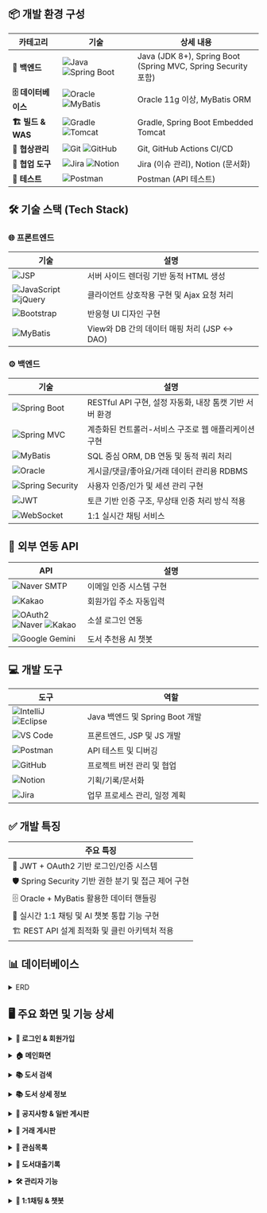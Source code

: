 ## 📦 개발 환경 구성

<table>
<thead>
<tr>
<th width="20%">카테고리</th>
<th width="30%">기술</th>
<th width="50%">상세 내용</th>
</tr>
</thead>
<tbody>
<tr>
<td><strong>🔧 백엔드</strong></td>
<td><img src="https://img.shields.io/badge/Java-ED8B00?style=flat&logo=java&logoColor=white" alt="Java"> <img src="https://img.shields.io/badge/Spring_Boot-6DB33F?style=flat&logo=spring-boot&logoColor=white" alt="Spring Boot"></td>
<td>Java (JDK 8+), Spring Boot (Spring MVC, Spring Security 포함)</td>
</tr>
<tr>
<td><strong>🗄️ 데이터베이스</strong></td>
<td><img src="https://img.shields.io/badge/Oracle-F80000?style=flat&logo=oracle&logoColor=white" alt="Oracle"> <img src="https://img.shields.io/badge/MyBatis-000000?style=flat&logo=mybatis&logoColor=white" alt="MyBatis"></td>
<td>Oracle 11g 이상, MyBatis ORM</td>
</tr>
<tr>
<td><strong>🏗️ 빌드 & WAS</strong></td>
<td><img src="https://img.shields.io/badge/Gradle-02303A?style=flat&logo=gradle&logoColor=white" alt="Gradle"> <img src="https://img.shields.io/badge/Apache_Tomcat-F8DC75?style=flat&logo=apache-tomcat&logoColor=black" alt="Tomcat"></td>
<td>Gradle, Spring Boot Embedded Tomcat</td>
</tr>
<tr>
<td><strong>🔄 협상관리</strong></td>
<td><img src="https://img.shields.io/badge/Git-F05032?style=flat&logo=git&logoColor=white" alt="Git"> <img src="https://img.shields.io/badge/GitHub-181717?style=flat&logo=github&logoColor=white" alt="GitHub"></td>
<td>Git, GitHub Actions CI/CD</td>
</tr>
<tr>
<td><strong>🤝 협업 도구</strong></td>
<td><img src="https://img.shields.io/badge/Jira-0052CC?style=flat&logo=jira&logoColor=white" alt="Jira"> <img src="https://img.shields.io/badge/Notion-000000?style=flat&logo=notion&logoColor=white" alt="Notion"></td>
<td>Jira (이슈 관리), Notion (문서화)</td>
</tr>
<tr>
<td><strong>🧪 테스트</strong></td>
<td><img src="https://img.shields.io/badge/Postman-FF6C37?style=flat&logo=postman&logoColor=white" alt="Postman">
<td>Postman (API 테스트)</td>
</tr>
</tbody>
</table>


## 🛠️ 기술 스택 (Tech Stack)

### 🌐 프론트엔드

<table>
<thead>
<tr>
<th width="30%">기술</th>
<th width="70%">설명</th>
</tr>
</thead>
<tbody>
<tr>
<td><img src="https://img.shields.io/badge/JSP-007396?style=flat&logo=java&logoColor=white" alt="JSP"></td>
<td>서버 사이드 렌더링 기반 동적 HTML 생성</td>
</tr>
<tr>
<td><img src="https://img.shields.io/badge/JavaScript-F7DF1E?style=flat&logo=javascript&logoColor=black" alt="JavaScript"> <img src="https://img.shields.io/badge/jQuery-0769AD?style=flat&logo=jquery&logoColor=white" alt="jQuery"></td>
<td>클라이언트 상호작용 구현 및 Ajax 요청 처리</td>
</tr>
<tr>
<td><img src="https://img.shields.io/badge/Bootstrap-7952B3?style=flat&logo=bootstrap&logoColor=white" alt="Bootstrap"></td>
<td>반응형 UI 디자인 구현</td>
</tr>
<tr>
<td><img src="https://img.shields.io/badge/MyBatis-000000?style=flat&logo=mybatis&logoColor=white" alt="MyBatis"></td>
<td>View와 DB 간의 데이터 매핑 처리 (JSP ↔ DAO)</td>
</tr>
</tbody>
</table>

### ⚙️ 백엔드

<table>
<thead>
<tr>
<th width="30%">기술</th>
<th width="70%">설명</th>
</tr>
</thead>
<tbody>
<tr>
<td><img src="https://img.shields.io/badge/Spring_Boot-6DB33F?style=flat&logo=spring-boot&logoColor=white" alt="Spring Boot"></td>
<td>RESTful API 구현, 설정 자동화, 내장 톰캣 기반 서버 환경</td>
</tr>
<tr>
<td><img src="https://img.shields.io/badge/Spring_MVC-6DB33F?style=flat&logo=spring&logoColor=white" alt="Spring MVC"></td>
<td>계층화된 컨트롤러-서비스 구조로 웹 애플리케이션 구현</td>
</tr>
<tr>
<td><img src="https://img.shields.io/badge/MyBatis-000000?style=flat&logo=mybatis&logoColor=white" alt="MyBatis"></td>
<td>SQL 중심 ORM, DB 연동 및 동적 쿼리 처리</td>
</tr>
<tr>
<td><img src="https://img.shields.io/badge/Oracle-F80000?style=flat&logo=oracle&logoColor=white" alt="Oracle"></td>
<td>게시글/댓글/좋아요/거래 데이터 관리용 RDBMS</td>
</tr>
<tr>
<td><img src="https://img.shields.io/badge/Spring_Security-6DB33F?style=flat&logo=spring-security&logoColor=white" alt="Spring Security"></td>
<td>사용자 인증/인가 및 세션 관리 구현</td>
</tr>
<tr>
<td><img src="https://img.shields.io/badge/JWT-000000?style=flat&logo=json-web-tokens&logoColor=white" alt="JWT"></td>
<td>토큰 기반 인증 구조, 무상태 인증 처리 방식 적용</td>
</tr>
<tr>
<td><img src="https://img.shields.io/badge/WebSocket-010101?style=flat&logo=socket.io&logoColor=white" alt="WebSocket"></td>
<td>1:1 실시간 채팅 서비스</td>
</tr>
</tbody>
</table>

## 🔌 외부 연동 API

<table>
<thead>
<tr>
<th width="30%">API</th>
<th width="70%">설명</th>
</tr>
</thead>
<tbody>
<tr>
<td><img src="https://img.shields.io/badge/Naver-03C75A?style=flat&logo=naver&logoColor=white" alt="Naver SMTP"></td>
<td>이메일 인증 시스템 구현</td>
</tr>
<tr>
<td><img src="https://img.shields.io/badge/Kakao-FFCD00?style=flat&logo=kakao&logoColor=black" alt="Kakao"></td>
<td>회원가입 주소 자동입력</td>
</tr>
<tr>
<td><img src="https://img.shields.io/badge/OAuth2-4285F4?style=flat&logo=google&logoColor=white" alt="OAuth2"> <img src="https://img.shields.io/badge/Naver-03C75A?style=flat&logo=naver&logoColor=white" alt="Naver"> <img src="https://img.shields.io/badge/Kakao-FFCD00?style=flat&logo=kakao&logoColor=black" alt="Kakao"></td>
<td>소셜 로그인 연동</td>
</tr>
<tr>
<td><img src="https://img.shields.io/badge/Google_Gemini-4285F4?style=flat&logo=google&logoColor=white" alt="Google Gemini"></td>
<td>도서 추천용 AI 챗봇</td>
</tr>
</tbody>
</table>

## 💻 개발 도구

<table>
<thead>
<tr>
<th width="30%">도구</th>
<th width="70%">역할</th>
</tr>
</thead>
<tbody>
<tr>
<td><img src="https://img.shields.io/badge/IntelliJ_IDEA-000000?style=flat&logo=intellij-idea&logoColor=white" alt="IntelliJ"> <img src="https://img.shields.io/badge/Eclipse-2C2255?style=flat&logo=eclipse&logoColor=white" alt="Eclipse"></td>
<td>Java 백엔드 및 Spring Boot 개발</td>
</tr>
<tr>
<td><img src="https://img.shields.io/badge/Visual_Studio_Code-007ACC?style=flat&logo=visual-studio-code&logoColor=white" alt="VS Code"></td>
<td>프론트엔드, JSP 및 JS 개발</td>
</tr>
<tr>
<td><img src="https://img.shields.io/badge/Postman-FF6C37?style=flat&logo=postman&logoColor=white" alt="Postman"></td>
<td>API 테스트 및 디버깅</td>
</tr>
<tr>
<td><img src="https://img.shields.io/badge/GitHub-181717?style=flat&logo=github&logoColor=white" alt="GitHub"></td>
<td>프로젝트 버전 관리 및 협업</td>
</tr>
<tr>
<td><img src="https://img.shields.io/badge/Notion-000000?style=flat&logo=notion&logoColor=white" alt="Notion"></td>
<td>기획/기록/문서화</td>
</tr>
<tr>
<td><img src="https://img.shields.io/badge/Jira-0052CC?style=flat&logo=jira&logoColor=white" alt="Jira"></td>
<td>업무 프로세스 관리, 일정 계획</td>
</tr>
</tbody>
</table>

## ✅ 개발 특징

<table>
<thead>
<tr>
<th width="100%">주요 특징</th>
</tr>
</thead>
<tbody>
<tr>
<td>🔐 JWT + OAuth2 기반 로그인/인증 시스템</td>
</tr>
<tr>
<td>🛡️ Spring Security 기반 권한 분기 및 접근 제어 구현</td>
</tr>
<tr>
<td>🗄️ Oracle + MyBatis 활용한 데이터 핸들링</td>
</tr>
<tr>
<td>💬 실시간 1:1 채팅 및 AI 챗봇 통합 기능 구현</td>
</tr>
<tr>
<td>🏗️ REST API 설계 최적화 및 클린 아키텍처 적용</td>
</tr>
</tbody>
</table>

## 📊 데이터베이스 
<a name="trade-section-top-erd"></a>
<details>
<summary>ERD</summary>

## 🗄️ 데이터베이스 구조 (Database Schema)

<table>
<thead>
<tr>
<th width="25%">카테고리</th>
<th width="75%">테이블 구성</th>
</tr>
</thead>
<tbody>
<tr>
<td><img src="https://img.shields.io/badge/👤_사용자_관리-4A90E2?style=flat&logoColor=white" alt="사용자 관리"></td>
<td>
<ul>
<li><code>USERINFO</code> - 사용자 기본 정보</li>
<li><code>USER_SESSIONS</code> - 유저 세션 관리</li>
</ul>
</td>
</tr>
<tr>
<td><img src="https://img.shields.io/badge/📚_도서_관리-7ED321?style=flat&logoColor=white" alt="도서 관리"></td>
<td>
<ul>
<li><code>BOOKINFO</code> - 도서 정보</li>
<li><code>BOOK_BORROW</code> / <code>BOOK_RECORD</code> - 도서 대출 및 반납 기록</li>
<li><code>BOOK_REVIEW</code> / <code>BOOK_WISHLIST</code> - 도서 리뷰 및 관심 도서 목록</li>
</ul>
</td>
</tr>
<tr>
<td><img src="https://img.shields.io/badge/💬_커뮤니티_기능-F5A623?style=flat&logoColor=white" alt="커뮤니티 기능"></td>
<td>
<ul>
<li><code>BOARD</code> - 게시판</li>
<li><code>BOARD_COMMENT</code> - 댓글</li>
<li><code>BOARD_LIKES</code> - 게시글 추천</li>
</ul>
</td>
</tr>
<tr>
<td><img src="https://img.shields.io/badge/📢_공지사항-D0021B?style=flat&logoColor=white" alt="공지사항"></td>
<td>
<ul>
<li><code>NOTICE</code> - 운영자 공지사항 관리</li>
</ul>
</td>
</tr>
<tr>
<td><img src="https://img.shields.io/badge/💰_중고_도서_거래-9013FE?style=flat&logoColor=white" alt="중고 도서 거래"></td>
<td>
<ul>
<li><code>TRADE_POST</code> - 중고 도서 게시글</li>
<li><code>TRADE_FAVORITE</code> - 관심 등록 기능</li>
<li><code>TRADE_RECORD</code> - 거래 완료 기록</li>
</ul>
</td>
</tr>
<tr>
<td><img src="https://img.shields.io/badge/💭_실시간_채팅-50E3C2?style=flat&logoColor=white" alt="실시간 채팅"></td>
<td>
<ul>
<li><code>TRADE_CHATROOM</code> - 채팅방</li>
<li><code>TRADE_CHATMESSAGE</code> - 채팅 메시지</li>
</ul>
</td>
</tr>
<tr>
<td><img src="https://img.shields.io/badge/🔔_사용자_알림-BD10E0?style=flat&logoColor=white" alt="사용자 알림"></td>
<td>
<ul>
<li><code>NOTIFICATIONS</code> - 이벤트 및 메시지 알림 시스템</li>
</ul>
</td>
</tr>
</tbody>
</table>
  
## 📌 전체 ERD
![InkTree ERD](https://github.com/pingpingeee/Ink_Tree_Pjt/blob/main/lib/images/erd/ERD_전체.png?raw=true)

<div align="center">
<a href="#trade-section-top-erd>
<img src="https://img.shields.io/badge/🔝_이_섹션_맨_위로_이동-4A90E2?style=for-the-badge&logoColor=white" alt="맨 위로">
</a>
</div>


## 🧩 1차 ERD
![InkTree ERD](https://github.com/pingpingeee/Ink_Tree_Pjt/blob/main/lib/images/erd/ERD_1차.png?raw=true)

<div align="center">
<a href="#trade-section-top-erd>
<img src="https://img.shields.io/badge/🔝_이_섹션_맨_위로_이동-4A90E2?style=for-the-badge&logoColor=white" alt="맨 위로">
</a>
</div>


## 🧩 2차 ERD
![InkTree ERD](https://github.com/pingpingeee/Ink_Tree_Pjt/blob/main/lib/images/erd/ERD_2차.png?raw=true)

<div align="center">
<a href="#trade-section-top-erd>
<img src="https://img.shields.io/badge/🔝_이_섹션_맨_위로_이동-4A90E2?style=for-the-badge&logoColor=white" alt="맨 위로">
</a>
</div>
</details>

## 🖥 주요 화면 및 기능 상세

<a name="trade-section-top1"></a>
<details>
<summary><strong>🔐 로그인 & 회원가입</strong></summary>

<div align="center">
<img src="https://github.com/pingpingeee/Ink_Tree_Pjt/blob/main/lib/images/front/1로그인화면.png?raw=true" alt="로그인 화면" width="60%">
</div>

#### 🔑 로그인 방식
- **일반 로그인**
  - 비회원은 회원가입을 통해 로그인을 할 수 있습니다
  - 로그인시 **JWT토큰**을 발급받고 사용자는 해당 서비스를 이용 할 수 있습니다

- **소셜 로그인**
  - 네이버, 카카오, 구글 등을 통해 **소셜 로그인**을 진행 할 수 있습니다
  - **소셜 로그인** 또한 **JWT토큰**을 발급받고 해당 서비스를 이용 할 수 있습니다

<div align="center">
<img src="https://github.com/pingpingeee/Ink_Tree_Pjt/blob/main/lib/images/front/2_1회원가입.png?raw=true" alt="회원가입 화면" width="45%">
<img src="https://github.com/pingpingeee/Ink_Tree_Pjt/blob/main/lib/images/front/2_2이메일인증.png?raw=true" alt="이메일 인증 화면" width="45%">
</div>

#### ✉️ 이메일 인증
- **네이버 SMTP**를 활용하여 **이메일 인증 시스템**을 구현했습니다
- 이메일 중복 여부를 확인한 후 숫자를 포함한 **8자리 무작위 인증번호**를 생성해 해당 이메일로 전송합니다
- 인증번호 전송 후 사용자가 이메일을 수정하면 최종 입력된 이메일로 가입되는 현상이 발생하여 인증번호 전송과 동시에 이메일 입력 필드와 전송 버튼을 비활성화하여 **입력값 변경**을 막는 방식으로 수정하였습니다

#### 📝 정보 입력
- 모든 input태그는 해당 패턴에 맞도록 예외처리를 하였습니다
- **카카오 API**를 활용하여 사용자가 주소를 입력하면 우편번호와 도로명이 자동으로 삽입되도록 구현하였습니다

<div align="center">
<a href="#trade-section-top1">
<img src="https://img.shields.io/badge/🔝_이_섹션_맨_위로_이동-4A90E2?style=for-the-badge&logoColor=white" alt="맨 위로">
</a>
</div>

---

</details>

<a name="trade-section-top2"></a>
<details>
<summary><strong>🏠 메인화면</strong></summary>

<div align="center">
<img src="https://github.com/pingpingeee/Ink_Tree_Pjt/blob/main/lib/images/front/3_1메인.png?raw=true" alt="메인화면" width="60%">
</div>

#### 🔐 토큰 관리
- 로그인시 사용자의 **토큰 만료시간**과 해당 **토큰의 만료값을 초기화**시켜 다시 30분의 시간을 가지도록 구현하였습니다
- UI상 창모드 및 모바일로 사용 시 사용자경험을 상승시키기 위해 축소 및 일정 width이하가 되면 숨김처리 되도록 구현하였습니다

#### 🔍 검색 기능
- 텍스트입력기반 검색을 통하여 사용자가 원하는 **도서 제목, 저자, 출판사** 등으로 검색하여 도서를 검색 할 수 있습니다
- 실제 도서에서도 분류별로 나뉘기에 **대분류, 중분류**로 나누어 사용자 경험을 향상시켰습니다

<div align="center">
<img src="https://github.com/pingpingeee/Ink_Tree_Pjt/blob/main/lib/images/front/3_2메인.png?raw=true" alt="메인화면 하단" width="60%">
</div>

#### 📚 추천 도서
- 도서 대여 횟수를 기준으로 인기 도서 4권을 추천 도서 영역에 노출합니다
- 향후 더미데이터를 활용해 사용자 대여 이력을 기반으로 카테고리별 맞춤 추천 기능으로 확장할 예정입니다

#### 💬 1:1 채팅 & AI채팅
- **WebSocket 기반 1:1 채팅 기능**을 구현하였으며 **Gemini API 기반 AI 챗봇**은 프롬프트 제한을 통해 도서 관련 질문에만 응답하도록 구성했습니다

<div align="center">
<a href="#trade-section-top2">
<img src="https://img.shields.io/badge/🔝_이_섹션_맨_위로_이동-4A90E2?style=for-the-badge&logoColor=white" alt="맨 위로">
</a>
</div>

---

</details>

<a name="trade-section-top3"></a>
<details>
<summary><strong>📚 도서 검색</strong></summary>

<div align="center">
<img src="https://github.com/pingpingeee/Ink_Tree_Pjt/blob/main/lib/images/front/3_3도서검색.png?raw=true" alt="도서 검색" width="60%">
</div>

#### 🔍 검색 기능
- 메인 도서검색과 연결되며 사용자는 도서명, 저자명, 출판사 등 다양한 기준으로 도서를 효율적으로 검색할 수 있습니다

#### 📄 페이징 처리
- 검색 결과는 페이지당 8권씩 출력하여 시스템의 응답 속도를 최적화하고, 사용자에게 쾌적한 탐색 환경을 제공합니다

<div align="center">
<a href="#trade-section-top3">
<img src="https://img.shields.io/badge/🔝_이_섹션_맨_위로_이동-4A90E2?style=for-the-badge&logoColor=white" alt="맨 위로">
</a>
</div>

---

</details>

<a name="trade-section-top4"></a>
<details>
<summary><strong>📚 도서 상세 정보</strong></summary>

<div align="center">
<img src="https://github.com/pingpingeee/Ink_Tree_Pjt/blob/main/lib/images/front/3_4도서디테일.png?raw=true" alt="도서 상세 정보" width="60%">
</div>

#### 📖 기본 정보
- 페이지 진입 시 해당 도서의 기본 정보와 상세 소개가 최우선으로 노출됩니다

#### 📋 도서 관리 기능
- 사용자는 도서에 대해 **대출 신청 또는 관심 도서 등록(위시리스트 추가) 기능**을 이용할 수 있습니다
- **관리자 권한**을 가진 사용자는 도서 정보에 대한 **수정 및 삭제 작업**을 수행할 수 있습니다

#### ⭐ 리뷰 시스템
- 사용자는 각 도서에 대해 **한 번만 리뷰**를 작성할 수 있으며, 자신의 리뷰는 수정 및 삭제가 가능합니다
- 리뷰 평균 평점은 상단에 시각적으로 **집계**되어 표시되며, 전체 이용자의 평가 흐름을 한눈에 확인할 수 있습니다
- 관리자는 모든 리뷰에 대해 **제한 없이 수정 및 삭제 권한**을 갖습니다

<div align="center">
<a href="#trade-section-top4">
<img src="https://img.shields.io/badge/🔝_이_섹션_맨_위로_이동-4A90E2?style=for-the-badge&logoColor=white" alt="맨 위로">
</a>
</div>

---

</details>

<a name="trade-section-top5"></a>
<details>
<summary><strong>📣 공지사항 & 일반 게시판</strong></summary>

<div align="center">
<img src="https://github.com/pingpingeee/Ink_Tree_Pjt/blob/main/lib/images/front/4_1공지.png?raw=true" alt="공지사항" width="60%">
</div>

#### 📢 공지사항 관리
- 공지사항 기능은 사이트 운영에 필요한 주요 정보 전달 수단으로 운영 정책에 따라 **관리자 계정으로만 작성이 가능**하도록 권한을 제한하였습니다
- 권한 제어는 데이터 무결성과 운영 신뢰성을 유지하는데 목적이 있으며 게시글 생성 시 로그인 계정의 역할을 기반으로 접근을 제어하도록 구현하였습니다

#### 🏷️ 카테고리 분류
- 공지사항은 중요공지, 이벤트, 업데이트의 **세 가지 카테고리로 분류**되며 사용자는 원하는 정보만 골라서 볼 수 있도록 카테고리 필터 기능을 제공합니다
- 이를 통해 정보 전달의 효율성을 높이고 사용자 경험을 개선하였습니다

<div align="center">
<img src="https://github.com/pingpingeee/Ink_Tree_Pjt/blob/main/lib/images/front/4_2게시판.png?raw=true" alt="일반 게시판" width="60%">
</div>

#### 📄 페이징 처리
- 게시판은 커뮤니티 기능의 중심이 되는 구성 요소로 데이터가 많아질수록 성능과 사용 편의성에 영향을 주기 때문에 **페이지당 10개씩** 불러오는 페이징 처리를 적용하여 초기 로딩 속도와 데이터 접근 효율성을 개선하였습니다

#### 📊 게시글 정보 표시
- 게시글 목록에서는 추천 수와 댓글 수를 사전 노출 하여 사용자가 리스트를 탐색하면서도 활발한 게시글, 인기 게시글을 직관적으로 파악할 수 있도록 UI/UX를 강화하였습니다

#### 🔍 검색 기능
- **다양한 검색 조건**을 적용할 수 있도록 제목, 본문 내용, 작성자 기준의 검색 기능을 구현하였습니다
- 사용자는 키워드 기반으로 빠르고 정확하게 원하는 게시글을 탐색할 수 있습니다

<div align="center">
<img src="https://github.com/pingpingeee/Ink_Tree_Pjt/blob/main/lib/images/front/4_3게시글.png?raw=true" alt="게시글 상세" width="60%">
</div>

#### 👍 추천 기능
- 게시글 상세 기능에서는 사용자의 반응을 유도하고 콘텐츠의 신뢰도를 높이기 위해 추천 기능을 도입하였습니다
- 사용자는 특정 게시글에 공감하거나 유익하다고 판단될 경우 **추천 버튼**을 통해 피드백을 줄 수 있으며 이는 커뮤니티 내에서 콘텐츠 품질을 자연스럽게 평가할 수 있는 간접적인 장치로 작용합니다

#### 💬 계층형 댓글 시스템
- 댓글 시스템에서는 **계층형 구조**를 구현하기 위해 SubNumber 컬럼을 활용하였습니다
- 댓글 작성 시 부모 댓글의 ID와 함께 계층 구조를 판단할 수 있도록 설계하여 일반 댓글과 대댓글의 관계를 명확하게 구분하고 프론트엔드에서는 이를 바탕으로 들여쓰기 형식의 계층 UI를 구현할 수 있게 하였습니다

<div align="center">
<a href="#trade-section-top5">
<img src="https://img.shields.io/badge/🔝_이_섹션_맨_위로_이동-4A90E2?style=for-the-badge&logoColor=white" alt="맨 위로">
</a>
</div>

---

</details>

<a name="trade-section-top6"></a>
<details>
<summary><strong>🔄 거래 게시판</strong></summary>

<div align="center">
<img src="https://github.com/pingpingeee/Ink_Tree_Pjt/blob/main/lib/images/front/4_4거래게시판.png?raw=true" alt="거래 게시판" width="60%">
</div>

#### 🔍 검색 및 필터링
- 거래게시판에서는 사용자의 편의를 고려하여 다양한 조건 기반의 검색 및 정렬 기능을 구현하였습니다
- 사용자는 카테고리 또는 게시글 제목을 기준으로 도서를 검색할 수 있으며, 게시글의 상태를 **판매중, 예약중, 판매완료**로 나누어 상태별 필터링이 가능하도록 설계하였습니다

#### 📊 정렬 기능
- 사용자가 게시글을 효율적으로 탐색할 수 있도록 **가격순, 조회순 정렬 기능**도 함께 구현하여 단순 나열이 아닌 사용자 중심의 탐색을 제공하였습니다

<div align="center">
<img src="https://github.com/pingpingeee/Ink_Tree_Pjt/blob/main/lib/images/front/4_5거래게시글.png?raw=true" alt="거래 게시글 상세" width="60%">
</div>

#### 🛒 거래 기능
- 거래 게시글 상세 페이지에서는 사용자가 상품에 대해 더욱 직관적으로 판단하고 소통할 수 있도록 다양한 기능을 제공합니다
- 사용자는 해당 게시글에 대해 **관심 등록, 1:1 채팅 요청, 게시글 수정 및 삭제(관리자 및 작성자 권한)**를 할 수 있으며 이 모든 기능은 권한 검증을 기반으로 처리됩니다

#### 📊 판매자 신뢰도 정보
- 단일 게시글 정보 외에도 해당 판매자가 현재 등록한 **다른 판매중인 게시글 목록, 해당 게시글의 조회수, 누적 관심 수, 열린 채팅 수** 등의 데이터가 함께 노출되도록 구성하여 구매자는 판매자의 신뢰도와 활동 내역을 종합적으로 확인할 수 있습니다
- 이러한 설계를 통해 사용자 간 거래에서 발생할 수 있는 불신을 줄이고 더 투명한 중고 거래 경험을 제공합니다

<div align="center">
<a href="#trade-section-top6">
<img src="https://img.shields.io/badge/🔝_이_섹션_맨_위로_이동-4A90E2?style=for-the-badge&logoColor=white" alt="맨 위로">
</a>
</div>

---

</details>

<a name="trade-section-top7"></a>
<details>
<summary><strong>📌 관심목록</strong></summary>

<div align="center">
<img src="https://github.com/pingpingeee/Ink_Tree_Pjt/blob/main/lib/images/front/5_1일반도서관심.png?raw=true" alt="일반 도서 관심목록" width="45%">
<img src="https://github.com/pingpingeee/Ink_Tree_Pjt/blob/main/lib/images/front/5_2거래도서관심.png?raw=true" alt="거래 도서 관심목록" width="45%">
</div>

#### ⭐ 관심 목록 관리
- 사용자가 거래 게시글에 관심 등록을 하면 해당 게시글은 별도의 관심 목록 페이지에 자동으로 저장됩니다

#### 🔍 검색 및 필터링
- 관심 목록에서는 등록된 게시글들을 한눈에 확인할 수 있으며 **제목 또는 카테고리 기반 검색, 판매 상태(판매중, 예약중, 판매완료)필터, 정렬옵션(최신순, 낮은 가격순, 높은 가격순, 조회순)** 등 다양한 조건을 통해 원하는 상품을 쉽게 탐색할 수 있도록 구현하였습니다

#### 🗑️ 관심 목록 삭제
- 사용자는 해당 화면에서 직접 관심 게시글을 삭제할 수 있으며 이를 통해 관심 상품을 **간편하게 관리할 수 있는 UX흐름**을 제공하였습니다
- 관심 목록과 일반 게시판, 상세 페이지 간 이동 동선도 유기적으로 연결되어 이탈없이 자연스러운 사용자 흐름이 가능하도록 설계했습니다

<div align="center">
<a href="#trade-section-top7">
<img src="https://img.shields.io/badge/🔝_이_섹션_맨_위로_이동-4A90E2?style=for-the-badge&logoColor=white" alt="맨 위로">
</a>
</div>

---

</details>

<a name="trade-section-top8"></a>
<details>
<summary><strong>📖 도서대출기록</strong></summary>

<div align="center">
<img src="https://github.com/pingpingeee/Ink_Tree_Pjt/blob/main/lib/images/front/6_1기록1.png?raw=true" alt="도서 대출 기록" width="45%">
<img src="https://github.com/pingpingeee/Ink_Tree_Pjt/blob/main/lib/images/front/6_2기록.png?raw=true" alt="도서 대출 상세 기록" width="45%">
</div>

#### 📚 대출 이력 관리
- 도서 대출 내역 페이지는 사용자가 자신의 전체 도서 이용 이력과 현재 상태를 종합적으로 확인할 수 있도록 구성되어 있습니다

#### 📊 상태별 분류
- 페이지 내에서는 현재 **대출 중인 도서, 연체 도서, 총 대출 완료 이력**을 구분하여 표시하였으며 현재 대출 중인 도서는 해당 페이지에서 즉시 반납 처리가 가능하도록 기능을 구현하였습니다

#### 🔗 도서 상세 연결
- 각 대출 이력 항목에는 **도서 상세 페이지로 직접 이동할 수 있는 링크**가 포함되어 있어 사용자가 과거에 읽었던 책에 대한 정보를 다시 확인하거나 다시 대출하고 싶은 책을 빠르게 찾을 수 있는 구조를 마련하였습니다

<div align="center">
<a href="#trade-section-top8">
<img src="https://img.shields.io/badge/🔝_이_섹션_맨_위로_이동-4A90E2?style=for-the-badge&logoColor=white" alt="맨 위로">
</a>
</div>

---

</details>

<a name="trade-section-top9"></a>
<details>
<summary><strong>🛠 관리자 기능</strong></summary>

<div align="center">
<img src="https://github.com/pingpingeee/Ink_Tree_Pjt/blob/main/lib/images/front/7_1관리자.png?raw=true" alt="관리자 메인" width="60%">
</div>

<div align="center">
<img src="https://github.com/pingpingeee/Ink_Tree_Pjt/blob/main/lib/images/front/7_2활동로그.png?raw=true" alt="활동 로그" width="45%">
<img src="https://github.com/pingpingeee/Ink_Tree_Pjt/blob/main/lib/images/front/7_3도서등록.png?raw=true" alt="도서 등록" width="45%">
</div>

#### 🎛️ 관리자 대시보드
- 관리자 페이지 내에서 도서 등록 및 공지사항 등록 등 주요 기능에 신속하게 접근할 수 있도록 설계하였습니다

#### 📊 대출 관리
- 사용자는 **대출 및 반납 기록**을 간편하게 조회하고 관리할 수 있습니다

#### 📚 도서 관리
- 도서 등록 기능을 통해 새로운 도서를 효율적으로 추가할 수 있습니다
- 도서 상세 페이지에서 관리자는 도서 정보를 손쉽게 수정 및 업데이트할 수 있도록 구현하였습니다

<div align="center">
<a href="#trade-section-top9">
<img src="https://img.shields.io/badge/🔝_이_섹션_맨_위로_이동-4A90E2?style=for-the-badge&logoColor=white" alt="맨 위로">
</a>
</div>

---

</details>

<a name="trade-section-top10"></a>
<details>
<summary><strong>💬 1:1채팅 & 챗봇</strong></summary>

<div align="center">
<img src="https://github.com/pingpingeee/Ink_Tree_Pjt/blob/main/lib/images/front/8_1채팅.png?raw=true" alt="채팅 시작" width="60%">
</div>

해당 버튼을 누르면 해당 판매자와의 채팅이 열리게 됩니다.

<div align="center">
<img src="https://github.com/pingpingeee/Ink_Tree_Pjt/blob/main/lib/images/front/8_2채팅.png?raw=true" alt="채팅 화면" width="45%">
<img src="https://github.com/pingpingeee/Ink_Tree_Pjt/blob/main/lib/images/front/8_3채팅.png?raw=true" alt="채팅 알림" width="45%">
</div>

#### 💬 실시간 채팅
- 메시지를 받은 판매자는 알림이 뜨고 메시지를 보낼 수 있게 됩니다
- WebSocket기반 1:1채팅이며 **실시간 알림** 또한 구현했습니다

<div align="center">
<img src="https://github.com/pingpingeee/Ink_Tree_Pjt/blob/main/lib/images/front/8_4채팅.png?raw=true" alt="채팅 목록" width="60%">
</div>

<div align="center">
<img src="https://github.com/pingpingeee/Ink_Tree_Pjt/blob/main/lib/images/front/9_1챗봇.png?raw=true" alt="AI 챗봇" width="60%">
</div>

#### 🤖 AI 챗봇
- **Google Gemini API**를 활용하여 도서 관련 질의에만 응답하는 AI 챗봇을 구현하였습니다
- 챗봇은 사용자의 질문을 분석한 후 도서 정보에 한정된 답변만을 제공하며 불필요한 정보나 장황한 설명을 배제하고 핵심적인 내용만 간결하게 전달하도록 설계되었습니다
- 사용자는 신속하고 정확하게 도서 관련 정보를 얻을 수 있고 Gemini API의 자연어 처리 능력을 적극 활용하여 다양한 형태의 도서 관련 질문에도 신뢰성 높은 응답이 가능합니다

<div align="center">
<a href="#trade-section-top10">
<img src="https://img.shields.io/badge/🔝_이_섹션_맨_위로_이동-4A90E2?style=for-the-badge&logoColor=white" alt="맨 위로">
</a>
</div>

---

</details>
